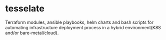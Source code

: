 # tesselate

Terraform modules, ansible playbooks, helm charts and bash scripts for automating infrastructure deployment process in a hybrid environment(K8S and/or bare-metal/cloud).

